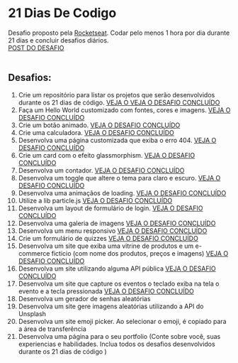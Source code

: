 # 21 Dias De Codigo

Desafio proposto pela [Rocketseat](http://rocketseat.com.br). Codar pelo menos 1 hora por dia durante 21 dias e concluir desafios diários.
<br>
[POST DO DESAFIO](https://www.instagram.com/p/ChTBg1BpLGU/)
<br>
<br>

## Desafios:

<ol>
<li>Crie um repositório para listar os projetos que serão desenvolvidos durante os 21 dias de código. <a href="https://github.com/FelipePEduardo/21-days-of-code">VEJA  O VEJA O DESAFIO CONCLUÍDO</a></li>
<li>Faça um Hello World customizado com fontes, cores e imagens. <a href="https://felipepeduardo.github.io/21-days-of-code/Day02-Hello-Word">VEJA O DESAFIO         CONCLUÍDO</a></li>
<li>Crie um botão animado. <a href="https://felipepeduardo.github.io/21-days-of-code/Day03-Animated-Button">VEJA O DESAFIO CONCLUÍDO</a></li>
<li>Crie uma calculadora. <a href="https://felipepeduardo.github.io/21-days-of-code/Day04-Calculator">VEJA O DESAFIO CONCLUÍDO</a></li>
<li>Desenvolva uma página customizada que exiba o erro 404. <a href="https://felipepeduardo.github.io/21-days-of-code/Day05-Error-404">VEJA O DESAFIO CONCLUÍDO</a></li>
<li>Crie um card com o efeito glassmorphism. <a href="https://felipepeduardo.github.io/21-days-of-code/Day06-Glassmorphism-effect">VEJA O DESAFIO CONCLUÍDO</a></li>
<li>Desenvolva um contador. <a href="https://felipepeduardo.github.io/21-days-of-code/Day07-Countdown">VEJA O DESAFIO CONCLUÍDO</a></li>
<li>Desenvolva um toggle que altere o tema para claro e escuro. <a href="https://felipepeduardo.github.io/21-days-of-code/Day08-Toggle-Button">VEJA O DESAFIO CONCLUÍDO</a></li>
<li>Desenvolva uma animaçãos de loading. <a href="https://felipepeduardo.github.io/21-days-of-code/Day09-Loading-Animation">VEJA O DESAFIO CONCLUÍDO</a></li>
<li>Utilize a lib particle.js <a href="https://felipepeduardo.github.io/21-days-of-code/Day10-Lib-Particle.js">VEJA O DESAFIO CONCLUÍDO</a></li>
<li>Desenvolva um layout de formulário de login. <a href="https://felipepeduardo.github.io/21-days-of-code/Day11-Login-Form">VEJA O DESAFIO CONCLUÍDO</a></li>
<li>Desenvolva uma galeria de imagens <a href="https://felipepeduardo.github.io/21-days-of-code/Day12-Photo-Gallery">VEJA O DESAFIO CONCLUÍDO</a></li>
<li>Desenvolva um menu responsivo <a href="https://felipepeduardo.github.io/21-days-of-code/Day13-Responsive-Menu">VEJA O DESAFIO CONCLUÍDO</a></li>
<li>Crie um formulário de quizzes <a href="https://felipepeduardo.github.io/21-days-of-code/Day14-Quiz">VEJA O DESAFIO CONCLUÍDO</a></li>
<li>Desenvolva um site que exiba uma vitrine de produtos e um e-commerce ficticio (com nome dos produtos, preços e imagens) <a href="https://felipepeduardo.github.io/21-days-of-code/Day15-E-commerce">VEJA O DESAFIO CONCLUÍDO</a></li>
<li>Desenvolva um site utilizando alguma API pública <a href="https://felipepeduardo.github.io/21-days-of-code/Day16-API-Publica">VEJA O DESAFIO CONCLUÍDO</a></li>
<li>Desenvolva um site que capture os eventos o teclado  exiba na tela o evento e a tecla pressionada <a href="https://felipepeduardo.github.io/21-days-of-code/Day17-Event-Keys">VEJA O DESAFIO CONCLUÍDO</a></li>      
<li>Desenvolva um gerador de senhas aleatórias </li>
<li>Desenvolva um site gere imagens aleatórias utilizando a API do Unsplash</li>
<li>Desenvolva um site  emoji picker. Ao selecionar o emoji, é copiado para a área de transferência</li>
<li>Desenvolva uma página para o seu portfolio (Conte sobre você, suas experiencias e habilidades. Inclua todos os desafios desenvolvidos durante os 21 dias de código )</li>
</ol>
